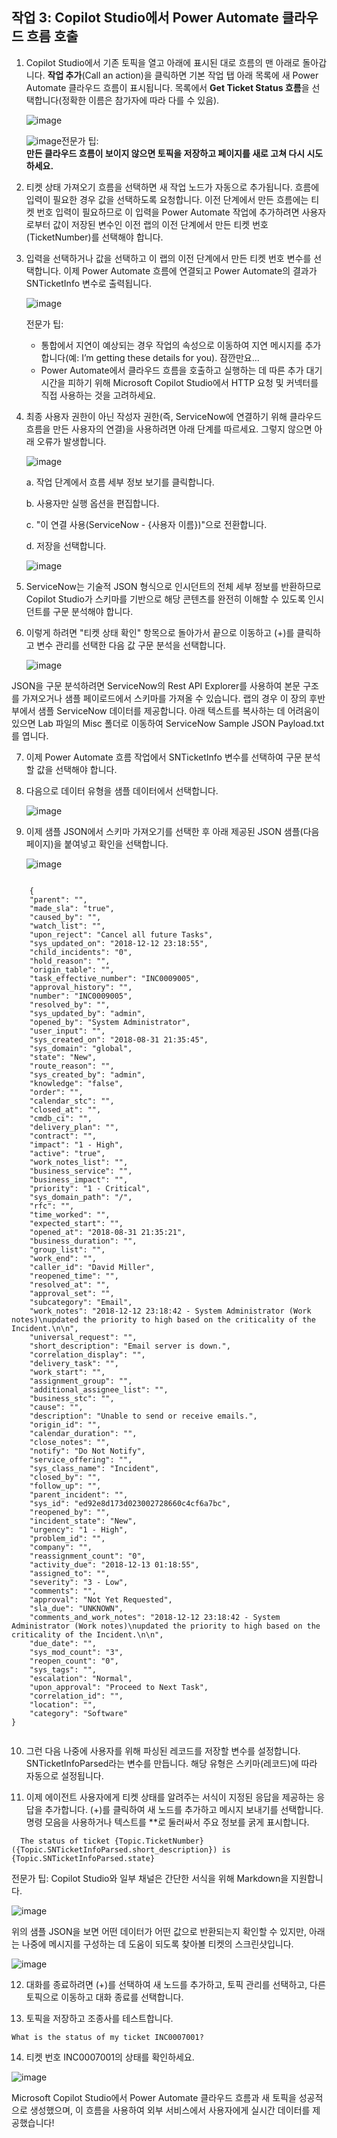 ## 작업 3: Copilot Studio에서 Power Automate 클라우드 흐름 호출

1. Copilot Studio에서 기존 토픽을 열고 아래에 표시된 대로 흐름의 맨 아래로 돌아갑니다. **작업 추가**(Call an action)을 클릭하면 기본 작업 탭 아래 목록에 새 Power Automate 클라우드 흐름이 표시됩니다. 목록에서 **Get Ticket Status 흐름**을 선택합니다(정확한 이름은 참가자에 따라 다를 수 있음).

   ![image](https://github.com/user-attachments/assets/f365d8cc-f854-46ce-b71e-cbb192b2652f)

   ![image](https://github.com/user-attachments/assets/0d53b99a-31f7-42fb-886a-7cf157a38d42)전문가 팁:</br>**만든 클라우드 흐름이 보이지 않으면 토픽을 저장하고 페이지를 새로 고쳐 다시 시도하세요.**

2. 티켓 상태 가져오기 흐름을 선택하면 새 작업 노드가 자동으로 추가됩니다.
   흐름에 입력이 필요한 경우 값을 선택하도록 요청합니다. 이전 단계에서 만든 흐름에는 티켓 번호 입력이 필요하므로 이 입력을 Power Automate 작업에 추가하려면 사용자로부터 값이 저장된 변수인 이전 랩의 이전 단계에서 만든 티켓 번호(TicketNumber)를 선택해야 합니다.


3. 입력을 선택하거나 값을 선택하고 이 랩의 이전 단계에서 만든 티켓 번호 변수를 선택합니다. 이제 Power Automate 흐름에 연결되고 Power Automate의 결과가 SNTicketInfo 변수로 출력됩니다.

   ![image](https://github.com/user-attachments/assets/c584cf04-48ec-4643-934e-88489d124d94)

   전문가 팁:
   - 통합에서 지연이 예상되는 경우 작업의 속성으로 이동하여 지연 메시지를 추가합니다(예: I’m getting these details for you). 잠깐만요...
   - Power Automate에서 클라우드 흐름을 호출하고 실행하는 데 따른 추가 대기 시간을 피하기 위해 Microsoft Copilot Studio에서 HTTP 요청 및 커넥터를 직접 사용하는 것을 고려하세요.

4. 최종 사용자 권한이 아닌 작성자 권한(즉, ServiceNow에 연결하기 위해 클라우드 흐름을 만든 사용자의 연결)을 사용하려면 아래 단계를 따르세요. 그렇지 않으면 아래 오류가 발생합니다.

   ![image](https://github.com/user-attachments/assets/f0e6c390-4925-4da0-8398-d22378b96fe5)

   a. 작업 단계에서 흐름 세부 정보 보기를 클릭합니다.
   
   b. 사용자만 실행 옵션을 편집합니다.
   
   c. "이 연결 사용(ServiceNow - {사용자 이름})"으로 전환합니다.
   
   d. 저장을 선택합니다.

   ![image](https://github.com/user-attachments/assets/bf687b6f-5a4f-4dec-962f-bde0bd96f943)

6. ServiceNow는 기술적 JSON 형식으로 인시던트의 전체 세부 정보를 반환하므로 Copilot Studio가 스키마를 기반으로 해당 콘텐츠를 완전히 이해할 수 있도록 인시던트를 구문 분석해야 합니다.

7. 이렇게 하려면 "티켓 상태 확인" 항목으로 돌아가서 끝으로 이동하고 (+)를 클릭하고 변수 관리를 선택한 다음 값 구문 분석을 선택합니다.

   ![image](https://github.com/user-attachments/assets/eeed9c73-40ec-4584-8c70-ae33a4ec61d2)

JSON을 구문 분석하려면 ServiceNow의 Rest API Explorer를 사용하여 본문 구조를 가져오거나 샘플 페이로드에서 스키마를 가져올 수 있습니다. 랩의 경우 이 장의 후반부에서 샘플 ServiceNow 데이터를 제공합니다.
아래 텍스트를 복사하는 데 어려움이 있으면 Lab 파일의 Misc 폴더로 이동하여 ServiceNow Sample JSON Payload.txt를 엽니다.


7. 이제 Power Automate 흐름 작업에서 SNTicketInfo 변수를 선택하여 구문 분석할 값을 선택해야 합니다.

8. 다음으로 데이터 유형을 샘플 데이터에서 선택합니다.

   ![image](https://github.com/user-attachments/assets/05edb5c5-82bb-436b-a2ba-8fc569544918)

9. 이제 샘플 JSON에서 스키마 가져오기를 선택한 후 아래 제공된 JSON 샘플(다음 페이지)을 붙여넣고 확인을 선택합니다.

   ![image](https://github.com/user-attachments/assets/d88ce4f7-0edc-46ef-80bc-5f59c4318db4)

<pre><code>
  	{
    "parent": "",
    "made_sla": "true",
    "caused_by": "",
    "watch_list": "",
    "upon_reject": "Cancel all future Tasks",
    "sys_updated_on": "2018-12-12 23:18:55",
    "child_incidents": "0",
    "hold_reason": "",
    "origin_table": "",		
    "task_effective_number": "INC0009005",
    "approval_history": "",
    "number": "INC0009005",
    "resolved_by": "",
    "sys_updated_by": "admin",
    "opened_by": "System Administrator",
    "user_input": "",
    "sys_created_on": "2018-08-31 21:35:45",
    "sys_domain": "global",
    "state": "New",
    "route_reason": "",
    "sys_created_by": "admin",
    "knowledge": "false",
    "order": "",
    "calendar_stc": "",
    "closed_at": "",
    "cmdb_ci": "",
    "delivery_plan": "",
    "contract": "",
    "impact": "1 - High",
    "active": "true",
    "work_notes_list": "",
    "business_service": "",
    "business_impact": "",
    "priority": "1 - Critical",
    "sys_domain_path": "/",
    "rfc": "",
    "time_worked": "",
    "expected_start": "",
    "opened_at": "2018-08-31 21:35:21",
    "business_duration": "",
    "group_list": "",
    "work_end": "",
    "caller_id": "David Miller",
    "reopened_time": "",
    "resolved_at": "",
    "approval_set": "",
    "subcategory": "Email",
    "work_notes": "2018-12-12 23:18:42 - System Administrator (Work notes)\nupdated the priority to high based on the criticality of the Incident.\n\n",
    "universal_request": "",
    "short_description": "Email server is down.",
    "correlation_display": "",
    "delivery_task": "",
    "work_start": "",
    "assignment_group": "",
    "additional_assignee_list": "",
    "business_stc": "",
    "cause": "",
    "description": "Unable to send or receive emails.",
    "origin_id": "",
    "calendar_duration": "",
    "close_notes": "",
    "notify": "Do Not Notify",
    "service_offering": "",
    "sys_class_name": "Incident",
    "closed_by": "",
    "follow_up": "",
    "parent_incident": "",
    "sys_id": "ed92e8d173d023002728660c4cf6a7bc",
    "reopened_by": "",
    "incident_state": "New",
    "urgency": "1 - High",
    "problem_id": "",
    "company": "",
    "reassignment_count": "0",
    "activity_due": "2018-12-13 01:18:55",
    "assigned_to": "",
    "severity": "3 - Low",
    "comments": "",
    "approval": "Not Yet Requested",
    "sla_due": "UNKNOWN",
    "comments_and_work_notes": "2018-12-12 23:18:42 - System Administrator (Work notes)\nupdated the priority to high based on the criticality of the Incident.\n\n",
    "due_date": "",
    "sys_mod_count": "3",
    "reopen_count": "0",
    "sys_tags": "",
    "escalation": "Normal",
    "upon_approval": "Proceed to Next Task",
    "correlation_id": "",
    "location": "",
    "category": "Software"
}

</code></pre>


10. 그런 다음 나중에 사용자를 위해 파싱된 레코드를 저장할 변수를 설정합니다.
   SNTicketInfoParsed라는 변수를 만듭니다. 해당 유형은 스키마(레코드)에 따라 자동으로 설정됩니다.

11. 이제 에이전트 사용자에게 티켓 상태를 알려주는 서식이 지정된 응답을 제공하는 응답을 추가합니다. (+)를 클릭하여 새 노드를 추가하고 메시지 보내기를 선택합니다.
   명령 모음을 사용하거나 텍스트를 **로 둘러싸서 주요 정보를 굵게 표시합니다.

   ```
	 The status of ticket {Topic.TicketNumber} 
   ({Topic.SNTicketInfoParsed.short_description}) is {Topic.SNTicketInfoParsed.state}
   ```

   전문가 팁: Copilot Studio와 일부 채널은 간단한 서식을 위해 Markdown을 지원합니다.

   ![image](https://github.com/user-attachments/assets/a78e0b76-6fbb-41e7-a60f-b7660204d696)

   위의 샘플 JSON을 보면 어떤 데이터가 어떤 값으로 반환되는지 확인할 수 있지만, 아래는 나중에 메시지를 구성하는 데 도움이 되도록 찾아볼 티켓의 스크린샷입니다.

   ![image](https://github.com/user-attachments/assets/b6d7792f-a489-4c7d-8293-039bce3655e7)

12. 대화를 종료하려면 (+)를 선택하여 새 노드를 추가하고, 토픽 관리를 선택하고, 다른 토픽으로 이동하고 대화 종료를 선택합니다.

13. 토픽을 저장하고 조종사를 테스트합니다.

   ```
   What is the status of my ticket INC0007001?
   ```

14. 티켓 번호 INC0007001의 상태를 확인하세요.

   
![image](https://github.com/user-attachments/assets/014f2d32-ade9-413b-bb57-2b1044fe1f66)

Microsoft Copilot Studio에서 Power Automate 클라우드 흐름과 새 토픽을 성공적으로 생성했으며, 이 흐름을 사용하여 외부 서비스에서 사용자에게 실시간 데이터를 제공했습니다!

